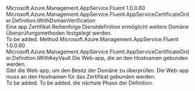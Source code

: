 <Type Name="IWithDomainVerificationFromWebApp" FullName="Microsoft.Azure.Management.AppService.Fluent.AppServiceCertificateOrder.Definition.IWithDomainVerificationFromWebApp">
  <TypeSignature Language="C#" Value="public interface IWithDomainVerificationFromWebApp : Microsoft.Azure.Management.AppService.Fluent.AppServiceCertificateOrder.Definition.IWithDomainVerification" />
  <TypeSignature Language="ILAsm" Value=".class public interface auto ansi abstract IWithDomainVerificationFromWebApp implements class Microsoft.Azure.Management.AppService.Fluent.AppServiceCertificateOrder.Definition.IWithDomainVerification" />
  <TypeSignature Language="DocId" Value="T:Microsoft.Azure.Management.AppService.Fluent.AppServiceCertificateOrder.Definition.IWithDomainVerificationFromWebApp" />
  <TypeSignature Language="VB.NET" Value="Public Interface IWithDomainVerificationFromWebApp&#xA;Implements IWithDomainVerification" />
  <TypeSignature Language="F#" Value="type IWithDomainVerificationFromWebApp = interface&#xA;    interface IWithDomainVerification" />
  <AssemblyInfo>
    <AssemblyName>Microsoft.Azure.Management.AppService.Fluent</AssemblyName>
    <AssemblyVersion>1.0.0.60</AssemblyVersion>
  </AssemblyInfo>
  <Interfaces>
    <Interface>
      <InterfaceName>Microsoft.Azure.Management.AppService.Fluent.AppServiceCertificateOrder.Definition.IWithDomainVerification</InterfaceName>
    </Interface>
  </Interfaces>
  <Docs>
    <summary>
            Eine app Zertifikat Reihenfolge Dienstdefinition ermöglicht weitere Domäne Überprüfungsmethoden festgelegt werden.
            </summary>
    <remarks>To be added.</remarks>
  </Docs>
  <Members>
    <Member MemberName="WithWebAppVerification">
      <MemberSignature Language="C#" Value="public Microsoft.Azure.Management.AppService.Fluent.AppServiceCertificateOrder.Definition.IWithKeyVault WithWebAppVerification (Microsoft.Azure.Management.AppService.Fluent.IWebAppBase webApp);" />
      <MemberSignature Language="ILAsm" Value=".method public hidebysig newslot virtual instance class Microsoft.Azure.Management.AppService.Fluent.AppServiceCertificateOrder.Definition.IWithKeyVault WithWebAppVerification(class Microsoft.Azure.Management.AppService.Fluent.IWebAppBase webApp) cil managed" />
      <MemberSignature Language="DocId" Value="M:Microsoft.Azure.Management.AppService.Fluent.AppServiceCertificateOrder.Definition.IWithDomainVerificationFromWebApp.WithWebAppVerification(Microsoft.Azure.Management.AppService.Fluent.IWebAppBase)" />
      <MemberSignature Language="VB.NET" Value="Public Function WithWebAppVerification (webApp As IWebAppBase) As IWithKeyVault" />
      <MemberSignature Language="F#" Value="abstract member WithWebAppVerification : Microsoft.Azure.Management.AppService.Fluent.IWebAppBase -&gt; Microsoft.Azure.Management.AppService.Fluent.AppServiceCertificateOrder.Definition.IWithKeyVault" Usage="iWithDomainVerificationFromWebApp.WithWebAppVerification webApp" />
      <MemberType>Method</MemberType>
      <AssemblyInfo>
        <AssemblyName>Microsoft.Azure.Management.AppService.Fluent</AssemblyName>
        <AssemblyVersion>1.0.0.60</AssemblyVersion>
      </AssemblyInfo>
      <ReturnValue>
        <ReturnType>Microsoft.Azure.Management.AppService.Fluent.AppServiceCertificateOrder.Definition.IWithKeyVault</ReturnType>
      </ReturnValue>
      <Parameters>
        <Parameter Name="webApp" Type="Microsoft.Azure.Management.AppService.Fluent.IWebAppBase" />
      </Parameters>
      <Docs>
        <param name="webApp">Die Web-app, die an den Hostnamen gebunden werden.</param>
        <summary>
            Gibt die Web-app, um den Besitz der Domäne zu überprüfen. Die Web-app muss an den Hostnamen für das Zertifikat gebunden werden.
            </summary>
        <returns>To be added.</returns>
        <remarks>To be added.</remarks>
        <return>die nächste Phase der Definition.</return>
      </Docs>
    </Member>
  </Members>
</Type>